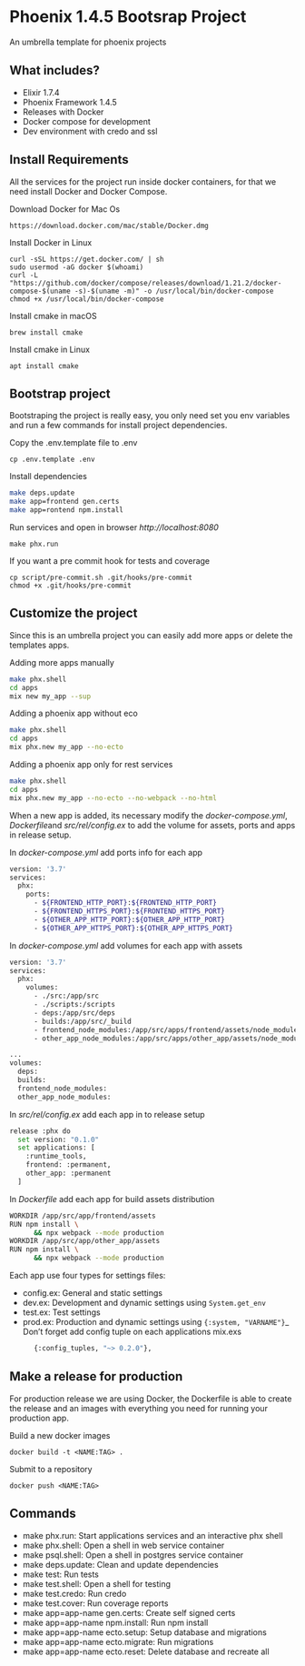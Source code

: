 # Phoenix 1.4.5 Bootsrap Project

An umbrella template for phoenix projects

## What includes?

- Elixir 1.7.4
- Phoenix Framework 1.4.5
- Releases with Docker
- Docker compose for development
- Dev environment with credo and ssl

## Install Requirements

All the services for the project run inside docker containers, for that we need install Docker and Docker Compose. 

Download Docker for Mac Os
```shell
https://download.docker.com/mac/stable/Docker.dmg
```

Install Docker in Linux
```shell
curl -sSL https://get.docker.com/ | sh
sudo usermod -aG docker $(whoami)
curl -L "https://github.com/docker/compose/releases/download/1.21.2/docker-compose-$(uname -s)-$(uname -m)" -o /usr/local/bin/docker-compose
chmod +x /usr/local/bin/docker-compose
```

Install cmake in macOS
```shell
brew install cmake
```

Install cmake in Linux
```shell
apt install cmake
```

## Bootstrap project

Bootstraping the project is really easy, you only need set you env variables and run a few commands for install project dependencies.

Copy the .env.template file to .env
```shell
cp .env.template .env
```

Install dependencies
```bash
make deps.update
make app=frontend gen.certs
make app=rontend npm.install
```

Run services and open in browser *http://localhost:8080*
```shell
make phx.run
```

If you want a pre commit hook for tests and coverage
```shell
cp script/pre-commit.sh .git/hooks/pre-commit
chmod +x .git/hooks/pre-commit
```

## Customize the project

Since this is an umbrella project you can easily add more apps or delete the templates apps.

Adding more apps manually
```bash
make phx.shell
cd apps
mix new my_app --sup
```

Adding a phoenix app without eco
```bash
make phx.shell
cd apps
mix phx.new my_app --no-ecto
```

Adding a phoenix app only for rest services
```bash
make phx.shell
cd apps
mix phx.new my_app --no-ecto --no-webpack --no-html
```

When a new app is added, its necessary modify the *docker-compose.yml*, *Dockerfile*and *src/rel/config.ex* to add the volume for assets, ports and apps in release setup.

In *docker-compose.yml* add ports info for each app
```bash
version: '3.7'
services:
  phx:
    ports:
      - ${FRONTEND_HTTP_PORT}:${FRONTEND_HTTP_PORT}
      - ${FRONTEND_HTTPS_PORT}:${FRONTEND_HTTPS_PORT}
      - ${OTHER_APP_HTTP_PORT}:${OTHER_APP_HTTP_PORT}
      - ${OTHER_APP_HTTPS_PORT}:${OTHER_APP_HTTPS_PORT}
```

In *docker-compose.yml* add volumes for each app with assets
```bash
version: '3.7'
services:
  phx:
    volumes:
      - ./src:/app/src
      - ./scripts:/scripts
      - deps:/app/src/deps
      - builds:/app/src/_build
      - frontend_node_modules:/app/src/apps/frontend/assets/node_modules
      - other_app_node_modules:/app/src/apps/other_app/assets/node_modules

...
volumes:
  deps:
  builds:
  frontend_node_modules:
  other_app_node_modules:
```

In *src/rel/config.ex* add each app in to release   setup
```bash
release :phx do
  set version: "0.1.0"
  set applications: [
    :runtime_tools,
    frontend: :permanent,
	other_app: :permanent
  ]
```

In *Dockerfile* add each app for build assets distribution
```bash
WORKDIR /app/src/app/frontend/assets
RUN npm install \
      && npx webpack --mode production
WORKDIR /app/src/app/other_app/assets
RUN npm install \
      && npx webpack --mode production
```

Each app use four types for settings files:
- config.ex: General and static settings 
- dev.ex: Development and dynamic settings using `System.get_env`
- test.ex: Test settings
- prod.ex: Production and dynamic settings using `{:system, "VARNAME"}`_ 
Don’t forget add config tuple on each applications mix.exs
```bash
      {:config_tuples, "~> 0.2.0"},
```

## Make a release for production

For production release we are using Docker, the Dockerfile is able to create the release and an images with everything you need for running your production app.

Build a new docker images
```
docker build -t <NAME:TAG> .
```

Submit to a repository
```
docker push <NAME:TAG>
```

## Commands

- make phx.run: Start applications services and an interactive phx shell
- make phx.shell: Open a shell in web service container
- make psql.shell: Open a shell in postgres service container
- make deps.update: Clean and update dependencies
- make test: Run tests
- make test.shell: Open a shell for testing
- make test.credo: Run credo
- make test.cover: Run coverage reports
- make app=app-name gen.certs: Create self signed certs
- make app=app-name npm.install: Run npm install
- make app=app-name ecto.setup: Setup database and migrations
- make app=app-name ecto.migrate: Run migrations
- make app=app-name ecto.reset: Delete database and recreate all

